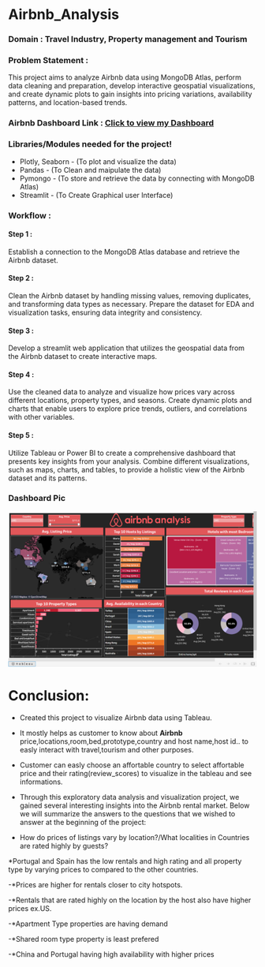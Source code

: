 # Airbnb_Analysis

### **Domain** : **Travel Industry, Property management and Tourism**

### **Problem Statement :**
  This project aims to analyze Airbnb data using MongoDB Atlas, perform data cleaning and preparation, develop interactive geospatial visualizations, and create dynamic plots to gain insights into pricing variations, availability patterns, and location-based trends.

### Airbnb Dashboard Link : [Click to view my Dashboard](https://public.tableau.com/app/profile/mohamed.aarif.m2193/viz/Airbnb_Analysis_Aarif/Dashboard1)

### Libraries/Modules needed for the project!
- Plotly, Seaborn - (To plot and visualize the data)
- Pandas - (To Clean and maipulate the data)
- Pymongo - (To store and retrieve the data by connecting with MongoDB Atlas)
- Streamlit - (To Create Graphical user Interface)

### Workflow :

#### Step 1 :
  Establish a connection to the MongoDB Atlas database and retrieve the Airbnb dataset. 
#### Step 2 : 
  Clean the Airbnb dataset by handling missing values, removing duplicates, and transforming data types as necessary. Prepare the dataset for EDA and visualization tasks, ensuring data integrity and consistency.
#### Step 3 :
  Develop a streamlit web application that utilizes the geospatial data from the Airbnb dataset to create interactive maps.
#### Step 4 :
  Use the cleaned data to analyze and visualize how prices vary across different locations, property types, and seasons. Create dynamic plots and charts that enable users to explore price trends, outliers, and correlations with other variables.
#### Step 5 :
  Utilize Tableau or Power BI to create a comprehensive dashboard that presents key insights from your analysis. Combine different visualizations, such as maps, charts, and tables, to provide a holistic view of the Airbnb dataset and its patterns.


### Dashboard Pic

![image](https://github.com/MdAarif360/AirBnB_Analysis/blob/main/img/Dashboard.png)

# Conclusion:
- Created this project to visualize Airbnb data using Tableau.
- It mostly helps as customer to know about **Airbnb** price,locations,room,bed,prototype,country and host name,host id.. to easly interact with travel,tourism and other purposes.
- Customer can easly choose an affortable country to select affortable price and  their rating(review_scores) to visualize in the tableau and see informations.
- Through this exploratory data analysis and visualization project, we gained several interesting insights into the Airbnb rental market. Below we will summarize the answers to the questions that we wished to answer at the beginning of the project:

- How do prices of listings vary by location?/What localities in Countries are rated highly by guests? 

*Portugal and Spain has the low rentals and high rating and all property type by varying prices to compared to the other countries.
 
-*Prices are higher for rentals closer to city hotspots. 

-*Rentals that are rated highly on the location by the host also have higher prices ex.US.

-*Apartment Type properties are having demand

-*Shared room type property is least prefered

-*China and Portugal having high availability with higher prices

